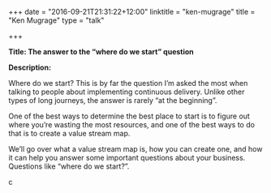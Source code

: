+++
date = "2016-09-21T21:31:22+12:00"
linktitle = "ken-mugrage"
title = "Ken Mugrage"
type = "talk"

+++

<div class="span-15  ">
  <div class="span-15  last ">
  <p><strong>Title: The answer to the “where do we start” question</strong>

</p>

<p><strong>Description:</strong></p>

<p>Where do we start? This is by far the question I’m asked the most when talking to people about implementing continuous delivery. Unlike other types of long journeys, the answer is rarely “at the beginning”.</p>

<p>One of the best ways to determine the best place to start is to figure out where you’re wasting the most resources, and one of the best ways to do that is to create a value stream map.</p>

<p>We’ll go over what a value stream map is, how you can create one, and how it can help you answer some important questions about your business. Questions like “where do we start?”.</p>

  </div>c
</div>

